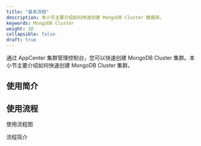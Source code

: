 ```yaml
---
title: "基本流程"
description: 本小节主要介绍如何快速创建 MongoDB Cluster 数据库。 
keywords: MongoDB Cluster 
weight: 10
collapsible: false
draft: true
---
```


通过 AppCenter 集群管理控制台，您可以快速创建 MongoDB Cluster 集群。本小节主要介绍如何快速创建 MongoDB Cluster 集群。

## 使用简介


## 使用流程


使用流程图

流程简介
